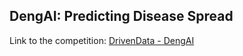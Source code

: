 ## DengAI: Predicting Disease Spread

Link to the competition: [DrivenData - DengAI](https://www.drivendata.org/competitions/44/dengai-predicting-disease-spread/)

